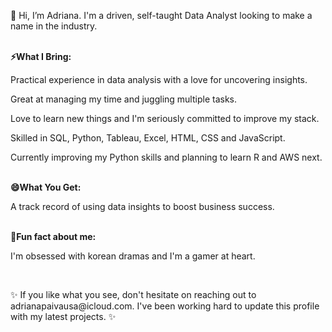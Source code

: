 <p>👋 Hi, I’m Adriana.
   I'm a driven, self-taught Data Analyst looking to make a name in the industry.
</p>
<br>
<b>⚡What I Bring:</b>
<br>
 <p> Practical experience in data analysis with a love for uncovering insights. </p>
 <p> Great at managing my time and juggling multiple tasks. </p>
 <p> Love to learn new things and I'm seriously committed to improve my stack.</p>
 <p> Skilled in SQL, Python, Tableau, Excel, HTML, CSS and JavaScript. </p>
 <p> Currently improving my Python skills and planning to learn R and AWS next. </p>
<br>
<b>😄What You Get:</b>
<br>
 <p> A track record of using data insights to boost business success.</p>
<br>
<b>🎈Fun fact about me: </b>
<p>I'm obsessed with korean dramas and I'm a gamer at heart.</p>
<br>
<p>✨ If you like what you see, don't hesitate on reaching out to adrianapaivausa@icloud.com. I've been working hard to update this profile with my latest projects. ✨</p>


